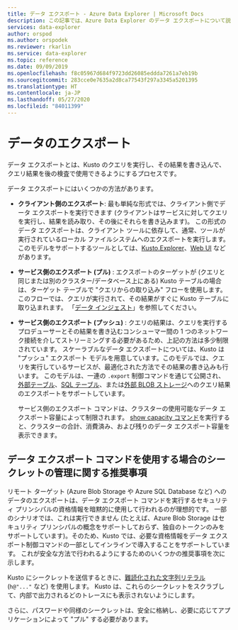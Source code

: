 ```yaml
---
title: データ エクスポート - Azure Data Explorer | Microsoft Docs
description: この記事では、Azure Data Explorer のデータ エクスポートについて説明します。
services: data-explorer
author: orspod
ms.author: orspodek
ms.reviewer: rkarlin
ms.service: data-explorer
ms.topic: reference
ms.date: 09/09/2019
ms.openlocfilehash: f8c05967d684f9723dd26085eddda7261a7eb19b
ms.sourcegitcommit: 283cce0e7635a2d8ca77543f297a3345a5201395
ms.translationtype: HT
ms.contentlocale: ja-JP
ms.lasthandoff: 05/27/2020
ms.locfileid: "84011399"
---
```

# <a name="data-export"></a>データのエクスポート

データ エクスポートとは、Kusto のクエリを実行し、その結果を書き込んで、クエリ結果を後の検査で使用できるようにするプロセスです。

データ エクスポートにはいくつかの方法があります。

* **クライアント側のエクスポート**: 最も単純な形式では、クライアント側でデータ エクスポートを実行できます (クライアントはサービスに対してクエリを実行し、結果を読み取り、その後にそれらを書き込みます)。 この形式のデータ エクスポートは、クライアント ツールに依存して、通常、ツールが実行されているローカル ファイルシステムへのエクスポートを実行します。 このモデルをサポートするツールとしては、[Kusto.Explorer](../../tools/kusto-explorer.md)、[Web UI](../../../web-query-data.md) などがあります。

* **サービス側のエクスポート (プル)** : エクスポートのターゲットが (クエリと同じまたは別のクラスター/データベース上にある) Kusto テーブルの場合は、ターゲット テーブルで "クエリからの取り込み" フローを使用します。 このフローでは、クエリが実行されて、その結果がすぐに Kusto テーブルに取り込まれます。 「[データ インジェスト](../../../ingest-data-overview.md)」を参照してください。



* **サービス側のエクスポート (プッシュ)** : クエリの結果は、クエリを実行するプロデューサーとその結果を書き込むコンシューマー間の 1 つのネットワーク接続を介してストリーミングする必要があるため、上記の方法は多少制限されています。 スケーラブルなデータ エクスポートについては、Kusto は "プッシュ" エクスポート モデルを用意しています。このモデルでは、クエリを実行しているサービスが、最適化された方法でその結果の書き込みも行います。 このモデルは、一連の `.export` 制御コマンドを通じて公開され、[外部テーブル](export-data-to-an-external-table.md)、[SQL テーブル](export-data-to-sql.md)、または[外部 BLOB ストレージ](export-data-to-storage.md)へのクエリ結果のエクスポートをサポートしています。
  
  サービス側のエクスポート コマンドは、クラスターの使用可能なデータ エクスポート容量によって制限されます。 
  [show capacity コマンド](../../management/diagnostics.md#show-capacity)を実行すると、クラスターの合計、消費済み、および残りのデータ エクスポート容量を表示できます。

## <a name="recommendations-for-secret-management-when-using-data-export-commands"></a>データ エクスポート コマンドを使用する場合のシークレットの管理に関する推奨事項

リモート ターゲット (Azure Blob Storage や Azure SQL Database など) へのデータのエクスポートは、データ エクスポート コマンドを実行するセキュリティ プリンシパルの資格情報を暗黙的に使用して行われるのが理想的です。 一部のシナリオでは、これは実行できません (たとえば、Azure Blob Storage はセキュリティ プリンシパルの概念をサポートしておらず、独自のトークンのみをサポートしています)。そのため、Kusto では、必要な資格情報をデータ エクスポート制御コマンドの一部としてインラインで導入することをサポートしています。 これが安全な方法で行われるようにするためのいくつかの推奨事項を次に示します。

Kusto にシークレットを送信するときに、[難読化された文字列リテラル](../../query/scalar-data-types/string.md#obfuscated-string-literals) (`h@"..."` など) を使用します。
Kusto は、これらのシークレットをスクラブして、内部で出力されるどのトレースにも表示されないようにします。

さらに、パスワードや同様のシークレットは、安全に格納し、必要に応じてアプリケーションによって "プル" する必要があります。
